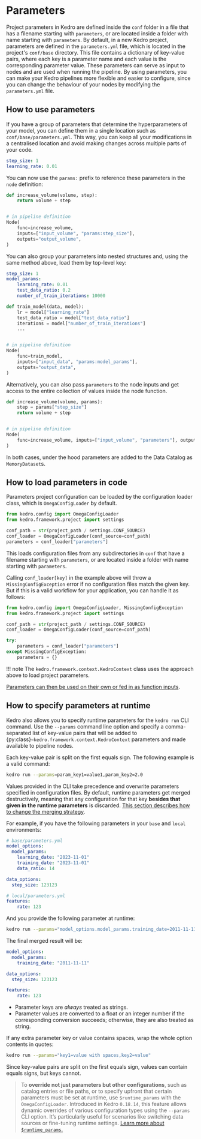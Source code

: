 # Parameters
Project parameters in Kedro are defined inside the `conf` folder in a file that has a filename starting with `parameters`, or are located inside a folder with name starting with `parameters`.
By default, in a new Kedro project, parameters are defined in the `parameters.yml` file, which is located in the project's `conf/base` directory. This file contains a dictionary of key-value pairs, where each key is a parameter name and each value is the corresponding parameter value.
These parameters can serve as input to nodes and are used when running the pipeline. By using parameters, you can make your Kedro pipelines more flexible and easier to configure, since you can change the behaviour of your nodes by modifying the `parameters.yml` file.

## How to use parameters
If you have a group of parameters that determine the hyperparameters of your model, you can define them in a single location such as `conf/base/parameters.yml`. This way, you can keep all your modifications in a centralised location and avoid making changes across multiple parts of your code.

```yaml
step_size: 1
learning_rate: 0.01
```

You can now use the `params:` prefix to reference these parameters in the `node` definition:

```python
def increase_volume(volume, step):
    return volume + step


# in pipeline definition
Node(
    func=increase_volume,
    inputs=["input_volume", "params:step_size"],
    outputs="output_volume",
)
```

You can also group your parameters into nested structures and, using the same method above, load them by top-level key:

```yaml
step_size: 1
model_params:
    learning_rate: 0.01
    test_data_ratio: 0.2
    number_of_train_iterations: 10000
```

```python
def train_model(data, model):
    lr = model["learning_rate"]
    test_data_ratio = model["test_data_ratio"]
    iterations = model["number_of_train_iterations"]
    ...


# in pipeline definition
Node(
    func=train_model,
    inputs=["input_data", "params:model_params"],
    outputs="output_data",
)
```

Alternatively, you can also pass `parameters` to the node inputs and get access to the entire collection of values inside the node function.

```python
def increase_volume(volume, params):
    step = params["step_size"]
    return volume + step


# in pipeline definition
Node(
    func=increase_volume, inputs=["input_volume", "parameters"], outputs="output_volume"
)
```

In both cases, under the hood parameters are added to the Data Catalog as `MemoryDataset`s.


## How to load parameters in code

Parameters project configuration can be loaded by the configuration loader class, which is `OmegaConfigLoader` by default.

```python
from kedro.config import OmegaConfigLoader
from kedro.framework.project import settings

conf_path = str(project_path / settings.CONF_SOURCE)
conf_loader = OmegaConfigLoader(conf_source=conf_path)
parameters = conf_loader["parameters"]
```

This loads configuration files from any subdirectories in `conf` that have a filename starting with `parameters`, or are located inside a folder with name starting with `parameters`.

Calling `conf_loader[key]` in the example above will throw a `MissingConfigException` error if no configuration files match the given key. But if this is a valid workflow for your application, you can handle it as follows:

```python
from kedro.config import OmegaConfigLoader, MissingConfigException
from kedro.framework.project import settings

conf_path = str(project_path / settings.CONF_SOURCE)
conf_loader = OmegaConfigLoader(conf_source=conf_path)

try:
    parameters = conf_loader["parameters"]
except MissingConfigException:
    parameters = {}
```

!!! note
    The `kedro.framework.context.KedroContext` class uses the approach above to load project parameters.

[Parameters can then be used on their own or fed in as function inputs](#how-to-use-parameters).

## How to specify parameters at runtime

Kedro also allows you to specify runtime parameters for the `kedro run` CLI command. Use the `--params` command line option and specify a comma-separated list of key-value pairs that will be added to {py:class}`~kedro.framework.context.KedroContext` parameters and made available to pipeline nodes.

Each key-value pair is split on the first equals sign. The following example is a valid command:

```bash
kedro run --params=param_key1=value1,param_key2=2.0
```
Values provided in the CLI take precedence and overwrite parameters specified in configuration files. By default, runtime parameters get merged destructively, meaning that any configuration for that key **besides that given in the runtime parameters** is discarded.
[This section describes how to change the merging strategy](advanced_configuration.md#how-to-change-the-merge-strategy-used-by-omegaconfigloader).

For example, if you have the following parameters in your `base` and `local` environments:

```yaml
# base/parameters.yml
model_options:
  model_params:
    learning_date: "2023-11-01"
    training_date: "2023-11-01"
    data_ratio: 14

data_options:
  step_size: 123123
```

```yaml
# local/parameters.yml
features:
    rate: 123
```

And you provide the following parameter at runtime:

```bash
kedro run --params="model_options.model_params.training_date=2011-11-11"
```

The final merged result will be:
```yaml
model_options:
  model_params:
    training_date: "2011-11-11"

data_options:
  step_size: 123123

features:
    rate: 123
```

* Parameter keys are _always_ treated as strings.
* Parameter values are converted to a float or an integer number if the corresponding conversion succeeds; otherwise, they are also treated as string.

If any extra parameter key or value contains spaces, wrap the whole option contents in quotes:

```bash
kedro run --params="key1=value with spaces,key2=value"
```

Since key-value pairs are split on the first equals sign, values can contain equals signs, but keys cannot.


> To **override not just parameters but other configurations**, such as catalog entries or file paths, or to specify upfront that certain parameters must be set at runtime, use `$runtime_params` with the `OmegaConfigLoader`. Introduced in Kedro `0.18.14`, this feature allows dynamic overrides of various configuration types using the `--params` CLI option.  It’s particularly useful for scenarios like switching data sources or fine-tuning runtime settings. [Learn more about `$runtime_params`.](advanced_configuration.md#how-to-override-configuration-with-runtime-parameters-with-the-omegaconfigloader)
